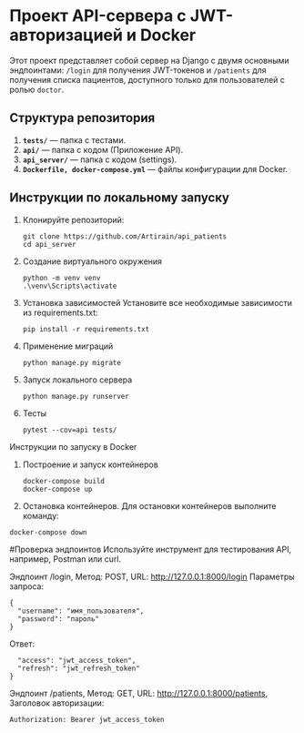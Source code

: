 # Проект API-сервера с JWT-авторизацией и Docker

Этот проект представляет собой сервер на Django с двумя основными эндпоинтами: `/login` для получения JWT-токенов и `/patients` для получения списка пациентов, доступного только для пользователей с ролью `doctor`.

## Структура репозитория

1. **`tests/`** — папка с тестами.
2. **`api/`** — папка с кодом (Приложение API).
3. **`api_server/`** — папка с кодом (settings).
4. **`Dockerfile, docker-compose.yml`** — файлы конфигурации для Docker.

## Инструкции по локальному запуску

1. Клонируйте репозиторий:
   ```
   git clone https://github.com/Artirain/api_patients
   cd api_server

2. Создание виртуального окружения
   ```
   python -m venv venv
   .\venv\Scripts\activate

3. Установка зависимостей
Установите все необходимые зависимости из requirements.txt:
   ```
   pip install -r requirements.txt

4. Применение миграций
   ```
   python manage.py migrate

5. Запуск локального сервера
   ```
   python manage.py runserver

6. Тесты
   ```
   pytest --cov=api tests/

Инструкции по запуску в Docker
   1. Построение и запуск контейнеров
      ```
      docker-compose build
      docker-compose up

   2. Остановка контейнеров. Для остановки контейнеров выполните команду:
   ```
   docker-compose down
   ```
#Проверка эндпоинтов
Используйте инструмент для тестирования API, например, Postman или curl.

Эндпоинт /login, Метод: POST, URL: http://127.0.0.1:8000/login
   Параметры запроса:
   ```
   {
     "username": "имя_пользователя",
     "password": "пароль"
   }
   ```
   Ответ:
   ```{
     "access": "jwt_access_token",
     "refresh": "jwt_refresh_token"
   }
   ```

Эндпоинт /patients, Метод: GET, URL: http://127.0.0.1:8000/patients, Заголовок авторизации:
   ```
   Authorization: Bearer jwt_access_token
   ```

